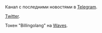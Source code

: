 Канал с последними новостями в [Telegram](https://t.me/billingolang).

[Twitter](https://twitter.com/billingolang).

Токен "Billingolang" на [Waves](https://wavesplatform.com/).